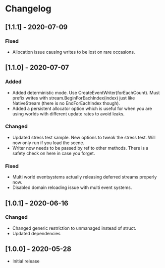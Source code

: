 # Changelog
## [1.1.1] - 2020-07-09
### Fixed
- Allocation issue causing writes to be lost on rare occasions.

## [1.1.0] - 2020-07-07
### Added
- Added deterministic mode. Use CreateEventWriter<T>(forEachCount). Must prefix writes with stream.BeginForEachIndex(index) just like NativeStream (there is no EndForEachIndex though).
- Added a persistent allocator option which is useful for when you are using worlds with different update rates to avoid leaks.

### Changed
- Updated stress test sample. New options to tweak the stress test. Will now only run if you load the scene.
- Writer now needs to be passed by ref to other methods. There is a safety check on here in case you forget.

### Fixed
- Multi world eventsystems actually releasing deferred streams properly now.
- Disabled domain reloading issue with multi event systems.

## [1.0.1] - 2020-06-16
### Changed
- Changed generic restriction to unmanaged instead of struct.
- Updated dependencies

## [1.0.0] - 2020-05-28
- Initial release